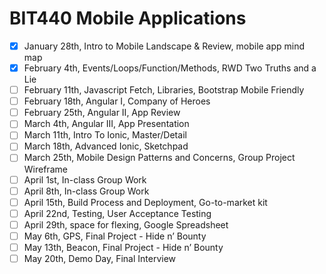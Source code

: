 # BIT440 Mobile Applications

- [X] January 28th, Intro to Mobile Landscape & Review, mobile app mind map
- [X] February 4th, Events/Loops/Function/Methods, RWD Two Truths and a Lie
- [ ] February 11th, Javascript Fetch, Libraries, Bootstrap Mobile Friendly
- [ ] February 18th, Angular I, Company of Heroes
- [ ] February 25th, Angular II, App Review
- [ ] March 4th, Angular III, App Presentation
- [ ] March 11th, Intro To Ionic, Master/Detail
- [ ] March 18th, Advanced Ionic, Sketchpad
- [ ] March 25th, Mobile Design Patterns and Concerns, Group Project Wireframe
- [ ] April 1st, In-class Group Work
- [ ] April 8th, In-class Group Work
- [ ] April 15th, Build Process and Deployment, Go-to-market kit
- [ ] April 22nd, Testing, User Acceptance Testing
- [ ] April 29th, space for flexing, Google Spreadsheet
- [ ] May 6th, GPS, Final Project - Hide n’ Bounty
- [ ] May 13th, Beacon, Final Project - Hide n’ Bounty
- [ ] May 20th, Demo Day, Final Interview
